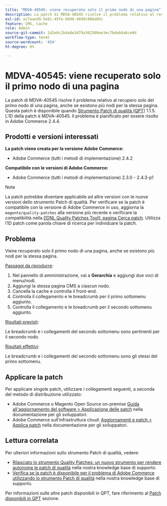 ```yaml
---
title: "MDVA-40545: viene recuperato solo il primo nodo di una pagina"
description: La patch di MDVA-40545 risolve il problema relativo al recupero solo del primo nodo di una pagina, anche se esistono più nodi per la stessa pagina. Questa patch è disponibile quando è installato [Quality Patches Tool (QPT)](/help/announcements/adobe-commerce-announcements/magento-quality-patches-released-new-tool-to-self-serve-quality-patches.md) 1.1.5. L'ID della patch è MDVA-40545. Il problema è pianificato per essere risolto in Adobe Commerce 2.4.4.
exl-id: ac7aaed9-5e81-45fe-b699-40d9c086a05c
feature: CMS, Cache
role: Admin
source-git-commit: 1d2e0c1b4a8e3d79a362500ee3ec7bde84a6ce0d
workflow-type: tm+mt
source-wordcount: '454'
ht-degree: 0%

---
```


# MDVA-40545: viene recuperato solo il primo nodo di una pagina

La patch di MDVA-40545 risolve il problema relativo al recupero solo del primo nodo di una pagina, anche se esistono più nodi per la stessa pagina. Questa patch è disponibile quando [Strumento Patch di qualità (QPT)](/help/announcements/adobe-commerce-announcements/magento-quality-patches-released-new-tool-to-self-serve-quality-patches.md) 1.1.5. L&#39;ID della patch è MDVA-40545. Il problema è pianificato per essere risolto in Adobe Commerce 2.4.4.

## Prodotti e versioni interessati

**La patch viene creata per la versione Adobe Commerce:**

* Adobe Commerce (tutti i metodi di implementazione) 2.4.2

**Compatibile con le versioni di Adobe Commerce:**

* Adobe Commerce (tutti i metodi di implementazione) 2.3.0 - 2.4.3-p1

>[!NOTE]
>
>La patch potrebbe diventare applicabile ad altre versioni con le nuove versioni dello strumento Patch di qualità. Per verificare se la patch è compatibile con la versione di Adobe Commerce in uso, aggiorna la `magento/quality-patches` alla versione più recente e verificare la compatibilità nella [[!DNL Quality Patches Tool]: pagina Cerca patch](https://devdocs.magento.com/quality-patches/tool.html#patch-grid). Utilizza l’ID patch come parola chiave di ricerca per individuare la patch.

## Problema

Viene recuperato solo il primo nodo di una pagina, anche se esistono più nodi per la stessa pagina.

<u>Passaggi da riprodurre</u>:

1. Nel pannello di amministrazione, vai a **Gerarchia** e aggiungi due voci di menu/nodi.
1. Aggiungi la stessa pagina CMS a ciascun nodo.
1. Cancella la cache e controlla il front-end.
1. Controlla il collegamento e le breadcrumb per il primo sottomenu aggiunto.
1. Controlla il collegamento e le breadcrumb per il secondo sottomenu aggiunto.

<u>Risultati previsti</u>:

Le breadcrumb e i collegamenti del secondo sottomenu sono pertinenti per il secondo nodo.

<u>Risultati effettivi</u>:

Le breadcrumb e i collegamenti del secondo sottomenu sono gli stessi del primo sottomenu.

## Applicare la patch

Per applicare singole patch, utilizzare i collegamenti seguenti, a seconda del metodo di distribuzione utilizzato:

* Adobe Commerce o Magento Open Source on-premise [Guida all&#39;aggiornamento del software > Applicazione delle patch](https://devdocs.magento.com/guides/v2.4/comp-mgr/patching/mqp.html) nella documentazione per gli sviluppatori.
* Adobe Commerce sull’infrastruttura cloud: [Aggiornamenti e patch > Applica patch](https://devdocs.magento.com/cloud/project/project-patch.html) nella documentazione per gli sviluppatori.

## Lettura correlata

Per ulteriori informazioni sullo strumento Patch di qualità, vedere:

* [Rilasciato lo strumento Quality Patches: un nuovo strumento per rendere autonome le patch di qualità](/help/announcements/adobe-commerce-announcements/magento-quality-patches-released-new-tool-to-self-serve-quality-patches.md) nella nostra knowledge base di supporto.
* [Verifica se la patch è disponibile per il problema di Adobe Commerce utilizzando lo strumento Patch di qualità](/help/support-tools/patches-available-in-qpt-tool/check-patch-for-magento-issue-with-magento-quality-patches.md) nella nostra knowledge base di supporto.

Per informazioni sulle altre patch disponibili in QPT, fare riferimento al [Patch disponibili in QPT](https://support.magento.com/hc/en-us/sections/360010506631-Patches-available-in-MQP-tool-) sezione.
